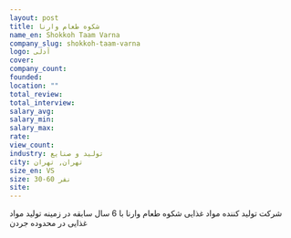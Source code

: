 ```yaml
---
layout: post
title: شکوه طعام وارنا
name_en: Shokkoh Taam Varna
company_slug: shokkoh-taam-varna
logo: آدلی
cover: 
company_count:
founded:
location: ""
total_review: 
total_interview: 
salary_avg: 
salary_min: 
salary_max: 
rate: 
view_count: 
industry: تولید و صنایع
city: تهران, تهران
size_en: VS
size: 30-60 نفر
site: 
---
```


شرکت تولید کننده مواد غذایی شکوه طعام وارنا با 6 سال سابقه در زمینه تولید مواد غذایی  در محدوده جردن
